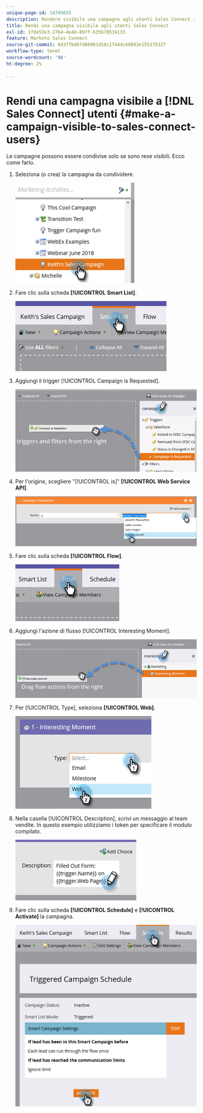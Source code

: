 ```yaml
---
unique-page-id: 14745655
description: Rendere visibile una campagna agli utenti Sales Connect - Documenti Marketo - Documentazione del prodotto
title: Rendi una campagna visibile agli utenti Sales Connect
exl-id: 1fde53e3-2764-4e4b-897f-635b78534133
feature: Marketo Sales Connect
source-git-commit: 0d37fbdb7d08901458c1744dc68893e155176327
workflow-type: tm+mt
source-wordcount: '96'
ht-degree: 2%

---
```


# Rendi una campagna visibile a [!DNL Sales Connect] utenti {#make-a-campaign-visible-to-sales-connect-users}

Le campagne possono essere condivise solo se sono rese visibili. Ecco come farlo.

1. Seleziona (o crea) la campagna da condividere.

   ![](assets/make-a-marketing-campaign-visible-msc-1.png)

1. Fare clic sulla scheda **[!UICONTROL Smart List]**.

   ![](assets/make-a-marketing-campaign-visible-msc-2.png)

1. Aggiungi il trigger [!UICONTROL Campaign is Requested].

   ![](assets/make-a-marketing-campaign-visible-msc-3.png)

1. Per l&#39;origine, scegliere &quot;[!UICONTROL is]&quot; **[!UICONTROL Web Service API]**.

   ![](assets/make-a-marketing-campaign-visible-msc-4.png)

1. Fare clic sulla scheda **[!UICONTROL Flow]**.

   ![](assets/make-a-marketing-campaign-visible-msc-5.png)

1. Aggiungi l&#39;azione di flusso [!UICONTROL Interesting Moment].

   ![](assets/make-a-marketing-campaign-visible-msc-6.png)

1. Per [!UICONTROL Type], seleziona **[!UICONTROL Web]**.

   ![](assets/make-a-marketing-campaign-visible-msc-7.png)

1. Nella casella [!UICONTROL Description], scrivi un messaggio al team vendite. In questo esempio utilizziamo i token per specificare il modulo compilato.

   ![](assets/make-a-marketing-campaign-visible-msc-8.png)

1. Fare clic sulla scheda **[!UICONTROL Schedule]** e **[!UICONTROL Activate]** la campagna.

   ![](assets/make-a-marketing-campaign-visible-msc-9.png)
